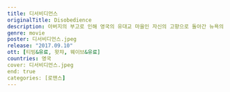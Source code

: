 ```yaml
---
title: 디서비디언스
originalTitle: Disobedience
description: 아버지의 부고로 인해 영국의 유대교 마을인 자신의 고향으로 돌아간 뉴욕의 사진작가 로닛은 비밀스러운 옛 연인이었던 에스티와 도비드가 결혼했음을 알게 된다.
genre: movie
poster: 디서비디언스.jpeg
release: "2017.09.10"
ott: [티빙&유료, 왓챠, 웨이브&유료]
countries: 영국
cover: 디서비디언스.jpeg
end: true
categories: [로맨스]
---
```

